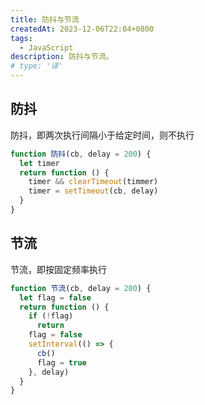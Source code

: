 ```yaml
---
title: 防抖与节流
createdAt: 2023-12-06T22:04+0800
tags:
  - JavaScript
description: 防抖与节流。
# type: '译'
---
```


## 防抖

防抖，即两次执行间隔小于给定时间，则不执行

``` js
function 防抖(cb, delay = 200) {
  let timer
  return function () {
    timer && clearTimeout(timmer)
    timer = setTimeout(cb, delay)
  }
}
```

## 节流

节流，即按固定频率执行

``` js
function 节流(cb, delay = 200) {
  let flag = false
  return function () {
    if (!flag)
      return
    flag = false
    setInterval(() => {
      cb()
      flag = true
    }, delay)
  }
}
```
